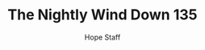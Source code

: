 ---
image: /assets/img/nwd/135_nwd_1corinthians_13_8_a_niv.png
title: The Nightly Wind Down 135
categories:
  - The Nightly Wind Down
author: Hope Staff
notes: The Nightly Wind Down 135
embed: >-
  EMBED_GOES_HERE
transcript: >-
  SOME LINES OF TEXT START HERE
---